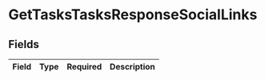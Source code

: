 # GetTasksTasksResponseSocialLinks


## Fields

| Field       | Type        | Required    | Description |
| ----------- | ----------- | ----------- | ----------- |